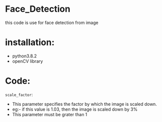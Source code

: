 # Face_Detection
this code is use for face detection from image
# installation:
* python3.8.2 
* openCV library 
# Code:
`scale_factor`:
* This parameter specifies the factor by which the image is scaled down.
* eg:- if this value is 1.03, then the image is scaled down by 3% 
* This parameter must be grater than 1


